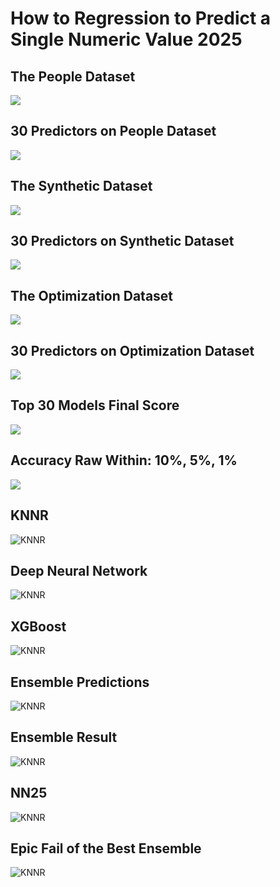 # How to Regression to Predict a Single Numeric Value 2025

## The People Dataset
![](https://github.com/grensen/how_to_regression/blob/main/figures/people.png)

## 30 Predictors on People Dataset
![](https://github.com/grensen/how_to_regression/blob/main/figures/regression25_top30_people.png)

## The Synthetic Dataset
![](https://github.com/grensen/how_to_regression/blob/main/figures/synthetic.png)

## 30 Predictors on Synthetic Dataset
![](https://github.com/grensen/how_to_regression/blob/main/figures/regression25_top30_synthetic.png)

## The Optimization Dataset
![](https://github.com/grensen/how_to_regression/blob/main/figures/optimization.png)

## 30 Predictors on Optimization Dataset
![](https://github.com/grensen/how_to_regression/blob/main/figures/regression25_top30_optimization.png)

## Top 30 Models Final Score 
![](https://github.com/grensen/how_to_regression/blob/main/figures/ensemble30_regression25.png)

## Accuracy Raw Within: 10%, 5%, 1%
![](https://github.com/grensen/how_to_regression/blob/main/figures/accuracy.png)

## KNNR 
![KNNR](https://github.com/grensen/how_to_regression/blob/main/figures/id_knn.gif)

## Deep Neural Network
![KNNR](https://github.com/grensen/how_to_regression/blob/main/figures/id_dnn.gif)

## XGBoost
![KNNR](https://github.com/grensen/how_to_regression/blob/main/figures/id_xgb.gif)

## Ensemble Predictions
![KNNR](https://github.com/grensen/how_to_regression/blob/main/figures/id_ensemble.gif)

## Ensemble Result
![KNNR](https://github.com/grensen/how_to_regression/blob/main/figures/id_ensemble_one.gif)

## NN25
![KNNR](https://github.com/grensen/how_to_regression/blob/main/figures/id25_dnn.gif)

## Epic Fail of the Best Ensemble
![KNNR](https://github.com/grensen/how_to_regression/blob/main/figures/id25_fail.gif)
